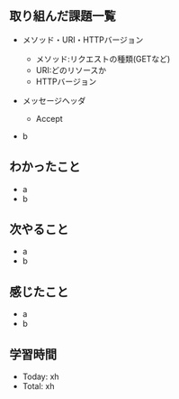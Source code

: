 ## 取り組んだ課題一覧
- メソッド・URI・HTTPバージョン
  - メソッド:リクエストの種類(GETなど)
  - URI:どのリソースか
  - HTTPバージョン
- メッセージヘッダ
  - Accept
   
- b
## わかったこと
- a
- b
## 次やること
- a
- b
## 感じたこと
- a
- b
## 学習時間
- Today: xh
- Total: xh
